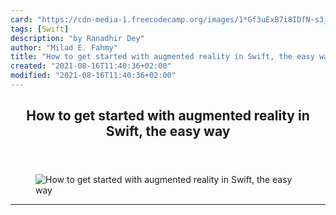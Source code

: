 ```yaml
---
card: "https://cdn-media-1.freecodecamp.org/images/1*Gf3uExB7i8IDfN-s3_tcLw.png"
tags: [Swift]
description: "by Ranadhir Dey"
author: "Milad E. Fahmy"
title: "How to get started with augmented reality in Swift, the easy way"
created: "2021-08-16T11:40:36+02:00"
modified: "2021-08-16T11:40:36+02:00"
---
```

<div class="site-wrapper">
<main id="site-main" class="site-main outer">
<div class="inner">
<article class="post-full post tag-swift tag-augmented-reality tag-ios tag-technology tag-programming ">
<header class="post-full-header">
<h1 class="post-full-title">How to get started with augmented reality in Swift, the easy way</h1>
</header>
<figure class="post-full-image">
<picture>
<source media="(max-width: 700px)" sizes="1px" srcset="data:image/gif;base64,R0lGODlhAQABAIAAAAAAAP///yH5BAEAAAAALAAAAAABAAEAAAIBRAA7 1w">
<source media="(min-width: 701px)" sizes="(max-width: 800px) 400px,
(max-width: 1170px) 700px,
1400px" srcset="https://cdn-media-1.freecodecamp.org/images/1*Gf3uExB7i8IDfN-s3_tcLw.png 300w,
https://cdn-media-1.freecodecamp.org/images/1*Gf3uExB7i8IDfN-s3_tcLw.png 600w,
https://cdn-media-1.freecodecamp.org/images/1*Gf3uExB7i8IDfN-s3_tcLw.png 1000w,
https://cdn-media-1.freecodecamp.org/images/1*Gf3uExB7i8IDfN-s3_tcLw.png 2000w">
<img onerror="this.style.display='none'" src="https://cdn-media-1.freecodecamp.org/images/1*Gf3uExB7i8IDfN-s3_tcLw.png" alt="How to get started with augmented reality in Swift, the easy way">
</picture>
</figure>
<section class="post-full-content">
<div class="post-content medium-migrated-article">
</div>
<hr>
</section>
</article>
</div>
</main>
</div>
<!-- Google Tag Manager (noscript) -->
<!-- End Google Tag Manager (noscript) -->
